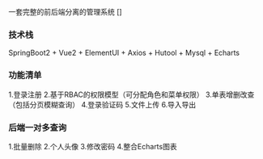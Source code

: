 一套完整的前后端分离的管理系统 []

### 技术栈
SpringBoot2 + Vue2 + ElementUI + Axios + Hutool + Mysql + Echarts

### 功能清单
1.登录注册
2.基于RBAC的权限模型（可分配角色和菜单权限）
3.单表增删改查（包括分页模糊查询）
4.登录验证码
5.文件上传
6.导入导出

### 后端一对多查询
1.批量删除
2.个人头像
3.修改密码
4.整合Echarts图表
